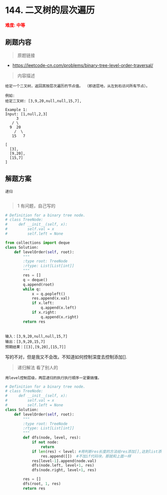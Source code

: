 # 144.  二叉树的层次遍历 
**<font color=red>难度: 中等</font>**
## 刷题内容

> 原题链接
* https://leetcode-cn.com/problems/binary-tree-level-order-traversal/

> 内容描述

```
给定一个二叉树，返回其按层次遍历的节点值。 （即逐层地，从左到右访问所有节点）。

例如:
给定二叉树: [3,9,20,null,null,15,7],

Example 1:
Input: [1,null,2,3]
     3
   / \
  9  20
    /  \
   15   7

[
  [3],
  [9,20],
  [15,7]
]
```


## 解题方案
``` 
递归
 
```

> 1 有问题，自己写的

```python
# Definition for a binary tree node.
# class TreeNode:
#     def __init__(self, x):
#         self.val = x
#         self.left = None

from collections import deque
class Solution:
    def levelOrder(self, root):
        """
        :type root: TreeNode
        :rtype: List[List[int]]
        """
        res = []
        q = deque()
        q.append(root)
        while q:
            x = q.popleft()
            res.append(x.val)
            if x.left:
                q.append(x.left)
            if x.right:
                q.append(x.right)
        return res
             
```
```
输入：[3,9,20,null,null,15,7]
输出：[3,9,20,15,7]
预期结果：[[3],[9,20],[15,7]]
```

写的不对，但是我又不会改。不知道如何控制深度去控制添加[]. 

> 递归解法 看了别人的
```
用level控制层级，两层递归的执行执行顺序一定要搞懂。
```

```python
# Definition for a binary tree node.
# class TreeNode:
#     def __init__(self, x):
#         self.val = x
#         self.left = None
class Solution:
    def levelOrder(self, root):
        """
        :type root: TreeNode
        :rtype: List[List[int]]
        """
        def dfs(node, level, res):
            if not node:
                return
            if len(res) < level: #用判断res长度的方法给res添加[],达到list添加list的效果。
                res.append([])  #不加if代码块，那就和上面一样
            res[level-1].append(node.val)
            dfs(node.left, level+1, res)
            dfs(node.right, level+1, res)

        res = [] 
        dfs(root, 1, res)
        return res
```

